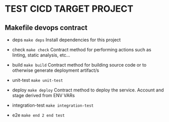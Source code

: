 # TEST CICD TARGET PROJECT
## Makefile devops contract

* deps
`make deps`
Install dependencies for this project


* check
`make check`
Contract method for performing actions such as linting, static analysis, etc...

* build
`make build`
Contract method for building source code or to otherwise generate deployment artifact/s

* unit-test
`make unit-test`

* deploy
`make deploy`
Contract method to deploy the service. Account and stage derived from ENV VARs

* integration-test
`make integration-test`

* e2e
`make end 2 end test`
